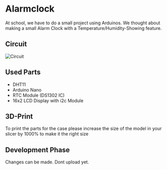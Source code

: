 # Alarmclock

At school, we have to do a small project using Arduinos.
We thought about making a small Alarm Clock with a Temperature/Humidity-Showing feature.

## Circuit
![Circuit](https://cdn.discordapp.com/attachments/910172577186582578/942087601660235836/arduinoclock_Steckplatine.png)

## Used Parts
- DHT11
- Arduino Nano
- RTC Module (DS1302 IC)
- 16x2 LCD Display with i2c Module

## 3D-Print
To print the parts for the case please increase the size of the model in your slicer by 1000% to make it the right size

## Development Phase
Changes can be made. Dont upload yet.
